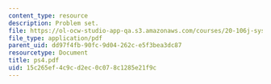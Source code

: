 ```yaml
---
content_type: resource
description: Problem set.
file: https://ol-ocw-studio-app-qa.s3.amazonaws.com/courses/20-106j-systems-microbiology-fall-2006/15c265ef4c9cd2ec0c078c1285e21f9c_ps4.pdf
file_type: application/pdf
parent_uid: dd97f4fb-90fc-9d04-262c-e5f3bea3dc87
resourcetype: Document
title: ps4.pdf
uid: 15c265ef-4c9c-d2ec-0c07-8c1285e21f9c
---
```

